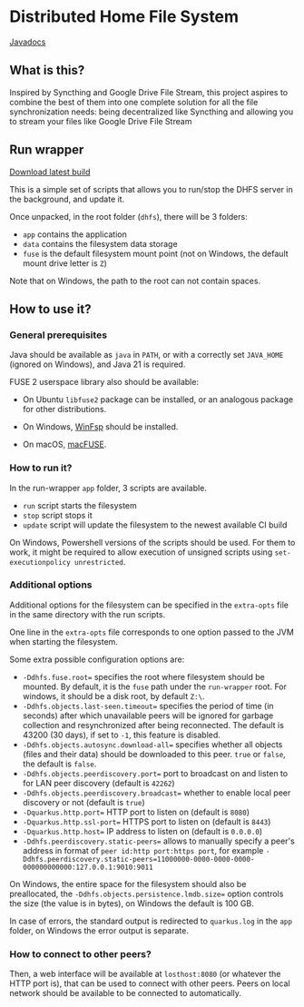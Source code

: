 # Distributed Home File System

[Javadocs](https://usatiuk.github.io/dhfs/)

## What is this?

Inspired by Syncthing and Google Drive File Stream, this project
aspires to combine the best of them into one complete solution for
all the file synchronization needs: being decentralized like
Syncthing and allowing you to stream your files like Google Drive File Stream

## Run wrapper

[Download latest build](https://nightly.link/usatiuk/dhfs/workflows/server/main/Run%20wrapper.zip)

This is a simple set of scripts that allows you to run/stop
the DHFS server in the background, and update it.

Once unpacked, in the root folder (`dhfs`), there will be 3 folders:

- `app` contains the application
- `data` contains the filesystem data storage
- `fuse` is the default filesystem mount point (not on Windows, the default mount drive letter is `Z`)

Note that on Windows, the path to the root can not contain spaces.

## How to use it?

### General prerequisites

Java should be available as `java` in `PATH`, or with a correctly set `JAVA_HOME` (ignored on Windows), and Java 21 is required.

FUSE 2 userspace library also should be available:

- On Ubuntu `libfuse2` package can be installed, or an analogous package for other distributions.

- On Windows, [WinFsp](https://winfsp.dev/) should be installed.

- On macOS, [macFUSE](https://macfuse.github.io/).

### How to run it?

In the run-wrapper `app` folder, 3 scripts are available.

- `run` script starts the filesystem
- `stop` script stops it
- `update` script will update the filesystem to the newest available CI build

On Windows, Powershell versions of the scripts should be used. For them to work, it might be required to allow execution of unsigned scripts using `set-executionpolicy unrestricted`.

### Additional options

Additional options for the filesystem can be specified in the `extra-opts` file in the same directory with the run scripts.

One line in the `extra-opts` file corresponds to one option passed to the JVM when starting the filesystem.

Some extra possible configuration options are:

- `-Ddhfs.fuse.root=` specifies the root where filesystem should be mounted. By default, it is the `fuse` path under the `run-wrapper` root. For windows, it should be a disk root, by default `Z:\`.
- `-Ddhfs.objects.last-seen.timeout=` specifies the period of time (in seconds) after which unavailable peers will be ignored for garbage collection and resynchronized after being reconnected. The default is 43200 (30 days), if set to `-1`, this feature is disabled.
- `-Ddhfs.objects.autosync.download-all=` specifies whether all objects (files and their data) should be downloaded to this peer. `true` or `false`, the default is `false`.
- `-Ddhfs.objects.peerdiscovery.port=` port to broadcast on and listen to for LAN peer discovery (default is `42262`)
- `-Ddhfs.objects.peerdiscovery.broadcast=` whether to enable local peer discovery or not (default is `true`)
- `-Dquarkus.http.port=` HTTP port to listen on (default is `8080`)
- `-Dquarkus.http.ssl-port=` HTTPS port to listen on (default is `8443`)
- `-Dquarkus.http.host=` IP address to listen on (default is `0.0.0.0`)
- `-Ddhfs.peerdiscovery.static-peers=` allows to manually specify a peer's address in format of `peer id:http port:https port`, for example `-Ddhfs.peerdiscovery.static-peers=11000000-0000-0000-0000-000000000000:127.0.0.1:9010:9011`

On Windows, the entire space for the filesystem should also be preallocated, the `-Ddhfs.objects.persistence.lmdb.size=` option controls the size (the value is in bytes), on Windows the default is 100 GB.

In case of errors, the standard output is redirected to `quarkus.log` in the `app` folder, on Windows the error output is separate.

### How to connect to other peers?

Then, a web interface will be available at `losthost:8080` (or whatever the HTTP port is), that can be used to connect with other peers. Peers on local network should be available to be connected to automatically.
